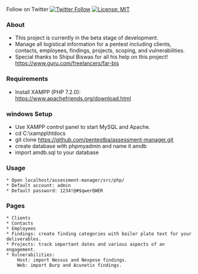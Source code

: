 Follow on Twitter [![Twitter Follow](https://img.shields.io/twitter/follow/discoverscripts.svg?style=social&label=Follow)](https://twitter.com/discoverscripts) 
[![License: MIT](https://img.shields.io/badge/License-MIT-blue.svg)](https://github.com/leebaird/discover/blob/master/LICENSE)

### About
* This project is currently in the beta stage of development.
* Manage all logistical information for a pentest including clients, contacts, employees, findings, projects, scoping, and vulnerabilities.
* Special thanks to Shipul Biswas for all his help on this project! https://www.guru.com/freelancers/far-bis

### Requirements
* Install XAMPP (PHP 7.2.0): https://www.apachefriends.org/download.html

### windows Setup
* Use XAMPP control panel to start MySQL and Apache.
* cd C:\xampp\htdocs
* git clone https://github.com/pentestba/assessment-manager.git
* create database with phpmyadmin and name it amdb
* import amdb.sql to your database

### Usage
```
* Open localhost/assessment-manager/src/php/
* Default account: admin
* Default password: 1234!@#$qwerQWER
```

### Pages
```
* Clients
* Contacts
* Employees
* Findings: create finding categories with boiler plate text for your deliverables.
* Projects: track important dates and various aspects of an engagement.
* Vulnerabilities:
    Host: import Nessus and Nexpose findings.
    Web: import Burp and Acunetix findings.
```
